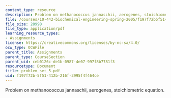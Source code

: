 ```yaml
---
content_type: resource
description: Problem on methanococcus jannaschii, aerogenes, stoichiometric equation.
file: /courses/10-442-biochemical-engineering-spring-2005/f197f72b5f51412b216f3995f4f464ce_problem_set_5.pdf
file_size: 28998
file_type: application/pdf
learning_resource_types:
- Assignments
license: https://creativecommons.org/licenses/by-nc-sa/4.0/
ocw_type: OCWFile
parent_title: Assignments
parent_type: CourseSection
parent_uid: ceb0126c-de1b-0987-4e07-997f8b7781f3
resourcetype: Document
title: problem_set_5.pdf
uid: f197f72b-5f51-412b-216f-3995f4f464ce
---
```

Problem on methanococcus jannaschii, aerogenes, stoichiometric equation.